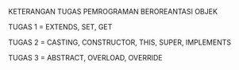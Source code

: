 KETERANGAN TUGAS PEMROGRAMAN BEROREANTASI OBJEK

TUGAS 1  = EXTENDS, SET, GET

TUGAS 2  = CASTING, CONSTRUCTOR, THIS, SUPER, IMPLEMENTS

TUGAS 3  = ABSTRACT, OVERLOAD, OVERRIDE
